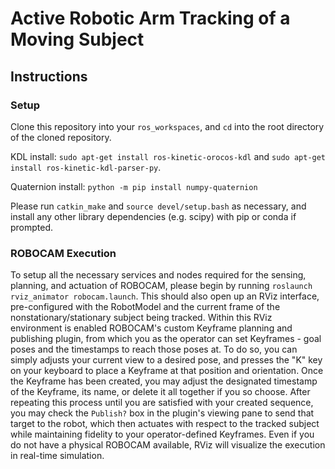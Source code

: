 # Active Robotic Arm Tracking of a Moving Subject

## Instructions

### Setup
Clone this repository into your `ros_workspaces`, and `cd` into the root directory of the cloned repository.

KDL install:
`sudo apt-get install ros-kinetic-orocos-kdl` and `sudo apt-get install ros-kinetic-kdl-parser-py`.

Quaternion install:
`python -m pip install numpy-quaternion`

Please run `catkin_make` and `source devel/setup.bash` as necessary, and install any other library dependencies (e.g. scipy) with pip or conda if prompted.

### ROBOCAM Execution
To setup all the necessary services and nodes required for the sensing, planning, and actuation of ROBOCAM, please begin by running `roslaunch rviz_animator robocam.launch`. This should also open up an RViz interface, pre-configured with the RobotModel and the current frame of the nonstationary/stationary subject being tracked. Within this RViz environment is enabled ROBOCAM's custom Keyframe planning and publishing plugin, from which you as the operator can set Keyframes - goal poses and the timestamps to reach those poses at. To do so, you can simply adjusts your current view to a desired pose, and presses the "K" key on your keyboard to place a Keyframe at that position and orientation. Once the Keyframe has been created, you may adjust the designated timestamp of the Keyframe, its name, or delete it all together if you so choose. After repeating this process until you are satisfied with your created sequence, you may check the `Publish?` box in the plugin's viewing pane to send that target to the robot, which then actuates with respect to the tracked subject while maintaining fidelity to your operator-defined Keyframes. Even if you do not have a physical ROBOCAM available, RViz will visualize the execution in real-time simulation.

